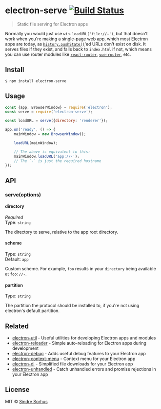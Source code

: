 # electron-serve [![Build Status](https://travis-ci.org/sindresorhus/electron-serve.svg?branch=master)](https://travis-ci.org/sindresorhus/electron-serve)

> Static file serving for Electron apps

Normally you would just use `win.loadURL('file://…')`, but that doesn't work when you're making a single-page web app, which most Electron apps are today, as [`history.pushState()`](https://developer.mozilla.org/en-US/docs/Web/API/History_API)'ed URLs don't exist on disk. It serves files if they exist, and falls back to `index.html` if not, which means you can use router modules like [`react-router`](https://github.com/ReactTraining/react-router), [`vue-router`](https://github.com/vuejs/vue-router), etc.


## Install

```
$ npm install electron-serve
```


## Usage

```js
const {app, BrowserWindow} = require('electron');
const serve = require('electron-serve');

const loadURL = serve({directory: 'renderer'});

app.on('ready', () => {
	mainWindow = new BrowserWindow();

	loadURL(mainWindow);

	// The above is equivalent to this:
	mainWindow.loadURL('app://-');
	// The `-` is just the required hostname
});
```


## API

### serve(options)

#### directory

*Required*<br>
Type: `string`

The directory to serve, relative to the app root directory.

#### scheme

Type: `string`<br>
Default: `app`

Custom scheme. For example, `foo` results in your `directory` being available at `foo://-`.

#### partition

Type: `string`<br>

The partition the protocol should be installed to, if you're not using electron's default partition.

## Related

- [electron-util](https://github.com/sindresorhus/electron-util) - Useful utilities for developing Electron apps and modules
- [electron-reloader](https://github.com/sindresorhus/electron-reloader) - Simple auto-reloading for Electron apps during development
- [electron-debug](https://github.com/sindresorhus/electron-debug) - Adds useful debug features to your Electron app
- [electron-context-menu](https://github.com/sindresorhus/electron-context-menu) - Context menu for your Electron app
- [electron-dl](https://github.com/sindresorhus/electron-dl) - Simplified file downloads for your Electron app
- [electron-unhandled](https://github.com/sindresorhus/electron-unhandled) - Catch unhandled errors and promise rejections in your Electron app


## License

MIT © [Sindre Sorhus](https://sindresorhus.com)
